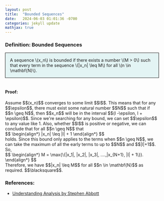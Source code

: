 ```yaml
---
layout: post
title:  "Bounded Sequences"
date:   2024-06-03 01:01:36 -0700
categories: jekyll update
mathjax: true
---
```

<!------------------------------------------------------------------------------------>
<h3>Definition: Bounded Sequences</h3>
<div style="background-color: #E3F4F4; padding: 15px 15px 15px 15px; border:1px solid black;">
	A sequence \(x_n\) is bounded if there exists a number \(M > 0\) such that every term in the sequence \(|x_n| \leq M\) for all \(n \in \mathbf{N}\).
</div>
<br>
<h4>Proof:</h4>
Assume $$(x_n)$$ converges to some limit $$l$$. This means that for any $$\epsilon$$, there must exist some natural number $$N$$ such that if $$n \geq N$$, then $$x_n$$ will be in the interval $$(l -\epsilon, l + \epsilon)$$. Since we're searching for any bound, we can set $$\epsilon$$ to any value like 1. Also, whether $$l$$ is positive or negative, we can conclude that for all $$n \geq N$$ that
<div>
  $$
  \begin{align*}
  |x_n| \leq |l| + 1
  \end{align*}
  $$
</div>
holds. Since this bound only applies to the terms when $$n \geq N$$, we can take the maximum of all the early terms to up to $$N$$ and $$|l|+1$$. So,
<div>
  $$
  \begin{align*}
  M = \max{\{|x_1|, |x_2|, |x_3|, ....,|x_{N+1}, |l| + 1\}}.
  \end{align*}
  $$
</div>
Therefore, we have $$|x_n| \leq M$$ for all $$n \in \mathbf{N}$$ as required. $$\blacksquare$$.
<br>
<!------------------------------------------------------------------------------------>
<h3>References:</h3>
<ul>
<li><a href="https://www.amazon.com/Understanding-Analysis-Undergraduate-Texts-Mathematics/dp/1493927116">Understanding Analysis by Stephen Abbott</a></li>
</ul>